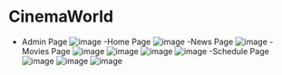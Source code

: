 # CinemaWorld

- Admin Page
![image](https://github.com/Longpn1310/CinemaWorld/assets/73568742/86051cfc-03b0-4bc0-8764-77621d23f56c)
-Home Page
![image](https://github.com/Longpn1310/CinemaWorld/assets/73568742/ec4b9e53-e249-4882-9809-02d24ae184cd)
-News Page 
![image](https://github.com/Longpn1310/CinemaWorld/assets/73568742/70426662-3097-4842-83a7-d7048bc1e600)
-Movies Page
![image](https://github.com/Longpn1310/CinemaWorld/assets/73568742/4b86917e-cd38-425f-87fb-15776ecf881c)
![image](https://github.com/Longpn1310/CinemaWorld/assets/73568742/919d1307-48b7-42d6-b349-3b213977af33)
![image](https://github.com/Longpn1310/CinemaWorld/assets/73568742/04619fa6-eceb-4c1d-a0f3-6fb80cadc691)
![image](https://github.com/Longpn1310/CinemaWorld/assets/73568742/aaf9aac1-090d-4c98-bc22-c37d45554e0e)
-Schedule Page
![image](https://github.com/Longpn1310/CinemaWorld/assets/73568742/8f63145d-465b-43de-84c3-d25239f1fa15)
![image](https://github.com/Longpn1310/CinemaWorld/assets/73568742/21e0ba8c-3013-4a65-b786-4dd396d8ec4c)
![image](https://github.com/Longpn1310/CinemaWorld/assets/73568742/62585316-a25f-4fae-b090-452bea44219d)
